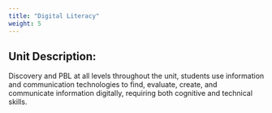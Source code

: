 ```yaml
---
title: "Digital Literacy"
weight: 5
---
```


## Unit Description: 
Discovery and PBL at all levels throughout the unit, students use information and communication technologies to find, evaluate, create, and communicate information digitally, requiring both cognitive and technical skills.
